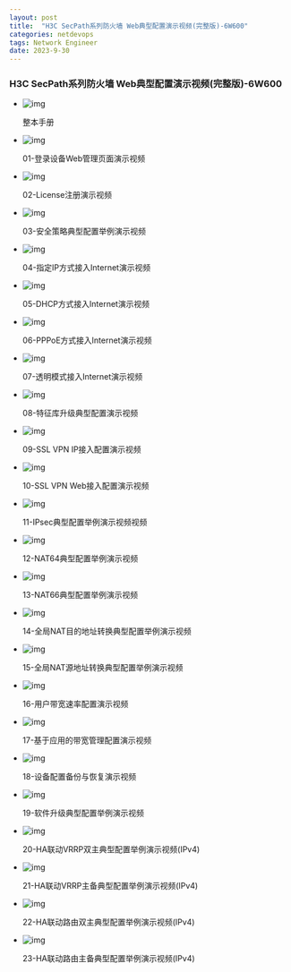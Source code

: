```yaml
---
layout: post
title:  "H3C SecPath系列防火墙 Web典型配置演示视频(完整版)-6W600"
categories: netdevops
tags: Network Engineer
date: 2023-9-30
---
```


### 

### H3C SecPath系列防火墙 Web典型配置演示视频(完整版)-6W600

- ![img](https://www.h3c.com/cn/res/202207/26/20220726_7522773_H3CVideoCover_1653057_30005_0.png)

  整本手册

- ![img](https://www.h3c.com/cn/res/202207/26/20220726_7522705_H3CVideoCover_1653034_30005_0.png)

  01-登录设备Web管理页面演示视频

- ![img](https://www.h3c.com/cn/res/202207/26/20220726_7522708_H3CVideoCover_1653035_30005_0.png)

  02-License注册演示视频

- ![img](https://www.h3c.com/cn/res/202207/26/20220726_7522711_H3CVideoCover_1653036_30005_0.png)

  03-安全策略典型配置举例演示视频

- ![img](https://www.h3c.com/cn/res/202207/26/20220726_7522714_H3CVideoCover_1653037_30005_0.png)

  04-指定IP方式接入Internet演示视频

- ![img](https://www.h3c.com/cn/res/202207/26/20220726_7522717_H3CVideoCover_1653038_30005_0.png)

  05-DHCP方式接入Internet演示视频

- ![img](https://www.h3c.com/cn/res/202207/26/20220726_7522720_H3CVideoCover_1653039_30005_0.png)

  06-PPPoE方式接入Internet演示视频

- ![img](https://www.h3c.com/cn/res/202207/26/20220726_7522723_H3CVideoCover_1653040_30005_0.png)

  07-透明模式接入Internet演示视频

- ![img](https://www.h3c.com/cn/res/202207/26/20220726_7522726_H3CVideoCover_1653041_30005_0.png)

  08-特征库升级典型配置演示视频

- ![img](https://www.h3c.com/cn/res/202207/26/20220726_7522729_H3CVideoCover_1653042_30005_0.png)

  09-SSL VPN IP接入配置演示视频

- ![img](https://www.h3c.com/cn/res/202207/26/20220726_7522732_H3CVideoCover_1653043_30005_0.png)

  10-SSL VPN Web接入配置演示视频

- ![img](https://www.h3c.com/cn/res/202207/26/20220726_7522735_H3CVideoCover_1653044_30005_0.png)

  11-IPsec典型配置举例演示视频视频

- ![img](https://www.h3c.com/cn/res/202207/26/20220726_7522738_H3CVideoCover_1653045_30005_0.png)

  12-NAT64典型配置举例演示视频

- ![img](https://www.h3c.com/cn/res/202207/26/20220726_7522741_H3CVideoCover_1653046_30005_0.png)

  13-NAT66典型配置举例演示视频

- ![img](https://www.h3c.com/cn/res/202207/26/20220726_7522744_H3CVideoCover_1653047_30005_0.png)

  14-全局NAT目的地址转换典型配置举例演示视频

- ![img](https://www.h3c.com/cn/res/202207/26/20220726_7522747_H3CVideoCover_1653048_30005_0.png)

  15-全局NAT源地址转换典型配置举例演示视频

- ![img](https://www.h3c.com/cn/res/202207/26/20220726_7522750_H3CVideoCover_1653049_30005_0.png)

  16-用户带宽速率配置演示视频

- ![img](https://www.h3c.com/cn/res/202207/26/20220726_7522753_H3CVideoCover_1653050_30005_0.png)

  17-基于应用的带宽管理配置演示视频

- ![img](https://www.h3c.com/cn/res/202207/26/20220726_7522756_H3CVideoCover_1653051_30005_0.png)

  18-设备配置备份与恢复演示视频

- ![img](https://www.h3c.com/cn/res/202207/26/20220726_7522759_H3CVideoCover_1653052_30005_0.png)

  19-软件升级典型配置举例演示视频

- ![img](https://www.h3c.com/cn/res/202207/26/20220726_7522762_H3CVideoCover_1653053_30005_0.png)

  20-HA联动VRRP双主典型配置举例演示视频(IPv4)

- ![img](https://www.h3c.com/cn/res/202207/26/20220726_7522765_H3CVideoCover_1653054_30005_0.png)

  21-HA联动VRRP主备典型配置举例演示视频(IPv4)

- ![img](https://www.h3c.com/cn/res/202207/26/20220726_7522768_H3CVideoCover_1653055_30005_0.png)

  22-HA联动路由双主典型配置举例演示视频(IPv4)

- ![img](https://www.h3c.com/cn/res/202207/26/20220726_7522771_H3CVideoCover_1653056_30005_0.png)

  23-HA联动路由主备典型配置举例演示视频(IPv4)